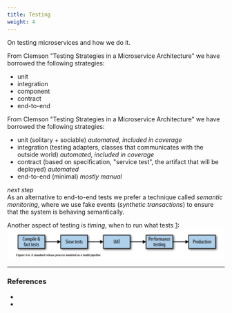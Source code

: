 ```yaml
---
title: Testing
weight: 4
---
```


On testing microservices and how we do it.

From Clemson "Testing Strategies in a Microservice Architecture" we have borrowed the following strategies:

- unit
- integration
- component
- contract
- end-to-end

From Clemson "Testing Strategies in a Microservice Architecture" we have borrowed the following strategies:

- unit (solitary + sociable) _automated, included in coverage_
- integration (testing adapters, classes that communicates with the outside world) _automated, included in coverage_
- contract (based on specification, "service test", the artifact that will be deployed) _automated_
- end-to-end (minimal) _mostly manual_

_next step_  
As an alternative to end-to-end tests we prefer a technique called _semantic monitoring_, where we use fake events (_synthetic transactions_) to ensure that the system is behaving semantically.

Another aspect of testing is _timing_, when to run what tests [1]:
![A standard release pipeline](./A_standard_release_process_as_pipeline.svg)

----------------------------------------
### References
- [1]: <https://martinfowler.com/articles/microservice-testing/>
- [2]: <https://samnewman.io/books/building_microservices/>
